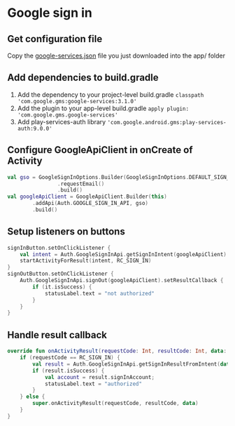 # Google sign in

## Get configuration file 
Copy the [google-services.json](https://goo.gl/vqTC36) file you just downloaded into the app/ folder
## Add dependencies to build.gradle
1. Add the dependency to your project-level build.gradle
`classpath 'com.google.gms:google-services:3.1.0'`
2. Add the plugin to your app-level build.gradle
`apply plugin: 'com.google.gms.google-services'`
3. Add play-services-auth library 
`'com.google.android.gms:play-services-auth:9.0.0'`
## Configure GoogleApiClient in onCreate of Activity
```kotlin
val gso = GoogleSignInOptions.Builder(GoogleSignInOptions.DEFAULT_SIGN_IN)
                .requestEmail()
                .build()
val googleApiClient = GoogleApiClient.Builder(this)
        .addApi(Auth.GOOGLE_SIGN_IN_API, gso)
        .build()
```
## Setup listeners on buttons
```kotlin
signInButton.setOnClickListener {
    val intent = Auth.GoogleSignInApi.getSignInIntent(googleApiClient)
    startActivityForResult(intent, RC_SIGN_IN)
}
signOutButton.setOnClickListener {
    Auth.GoogleSignInApi.signOut(googleApiClient).setResultCallback {
        if (it.isSuccess) {
            statusLabel.text = "not authorized"
        }
    }
}
```
## Handle result callback
```kotlin
override fun onActivityResult(requestCode: Int, resultCode: Int, data: Intent?) {
    if (requestCode == RC_SIGN_IN) {
        val result = Auth.GoogleSignInApi.getSignInResultFromIntent(data)
        if (result.isSuccess) {
            val account = result.signInAccount;
            statusLabel.text = "authorized"
        }
    } else {
        super.onActivityResult(requestCode, resultCode, data)
    }
}
```
